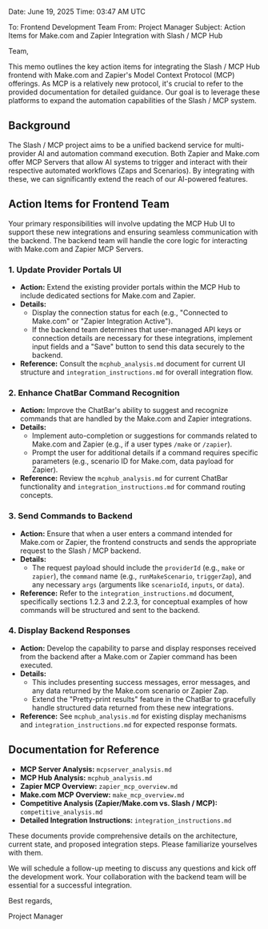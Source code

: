 Date: June 19, 2025
Time: 03:47 AM UTC

To: Frontend Development Team
From: Project Manager
Subject: Action Items for Make.com and Zapier Integration with Slash / MCP Hub

Team,

This memo outlines the key action items for integrating the Slash / MCP Hub frontend with Make.com and Zapier's Model Context Protocol (MCP) offerings. As MCP is a relatively new protocol, it's crucial to refer to the provided documentation for detailed guidance. Our goal is to leverage these platforms to expand the automation capabilities of the Slash / MCP system.

## Background

The Slash / MCP project aims to be a unified backend service for multi-provider AI and automation command execution. Both Zapier and Make.com offer MCP Servers that allow AI systems to trigger and interact with their respective automated workflows (Zaps and Scenarios). By integrating with these, we can significantly extend the reach of our AI-powered features.

## Action Items for Frontend Team

Your primary responsibilities will involve updating the MCP Hub UI to support these new integrations and ensuring seamless communication with the backend. The backend team will handle the core logic for interacting with Make.com and Zapier MCP Servers.

### 1. Update Provider Portals UI

*   **Action:** Extend the existing provider portals within the MCP Hub to include dedicated sections for Make.com and Zapier.
*   **Details:**
    *   Display the connection status for each (e.g., "Connected to Make.com" or "Zapier Integration Active").
    *   If the backend team determines that user-managed API keys or connection details are necessary for these integrations, implement input fields and a "Save" button to send this data securely to the backend.
*   **Reference:** Consult the `mcphub_analysis.md` document for current UI structure and `integration_instructions.md` for overall integration flow.

### 2. Enhance ChatBar Command Recognition

*   **Action:** Improve the ChatBar's ability to suggest and recognize commands that are handled by the Make.com and Zapier integrations.
*   **Details:**
    *   Implement auto-completion or suggestions for commands related to Make.com and Zapier (e.g., if a user types `/make` or `/zapier`).
    *   Prompt the user for additional details if a command requires specific parameters (e.g., scenario ID for Make.com, data payload for Zapier).
*   **Reference:** Review the `mcphub_analysis.md` for current ChatBar functionality and `integration_instructions.md` for command routing concepts.

### 3. Send Commands to Backend

*   **Action:** Ensure that when a user enters a command intended for Make.com or Zapier, the frontend constructs and sends the appropriate request to the Slash / MCP backend.
*   **Details:**
    *   The request payload should include the `providerId` (e.g., `make` or `zapier`), the `command` name (e.g., `runMakeScenario`, `triggerZap`), and any necessary `args` (arguments like `scenarioId`, `inputs`, or `data`).
*   **Reference:** Refer to the `integration_instructions.md` document, specifically sections 1.2.3 and 2.2.3, for conceptual examples of how commands will be structured and sent to the backend.

### 4. Display Backend Responses

*   **Action:** Develop the capability to parse and display responses received from the backend after a Make.com or Zapier command has been executed.
*   **Details:**
    *   This includes presenting success messages, error messages, and any data returned by the Make.com scenario or Zapier Zap.
    *   Extend the "Pretty-print results" feature in the ChatBar to gracefully handle structured data returned from these new integrations.
*   **Reference:** See `mcphub_analysis.md` for existing display mechanisms and `integration_instructions.md` for expected response formats.

## Documentation for Reference

*   **MCP Server Analysis:** `mcpserver_analysis.md`
*   **MCP Hub Analysis:** `mcphub_analysis.md`
*   **Zapier MCP Overview:** `zapier_mcp_overview.md`
*   **Make.com MCP Overview:** `make_mcp_overview.md`
*   **Competitive Analysis (Zapier/Make.com vs. Slash / MCP):** `competitive_analysis.md`
*   **Detailed Integration Instructions:** `integration_instructions.md`

These documents provide comprehensive details on the architecture, current state, and proposed integration steps. Please familiarize yourselves with them.

We will schedule a follow-up meeting to discuss any questions and kick off the development work. Your collaboration with the backend team will be essential for a successful integration.

Best regards,

Project Manager

